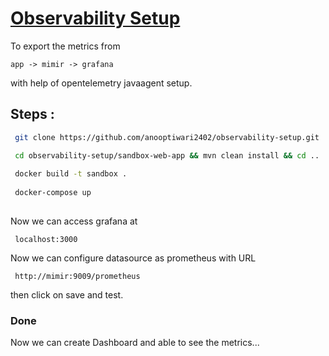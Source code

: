 # <u> Observability Setup </u>

To export the metrics from 

``app -> mimir -> grafana``

with help of opentelemetry javaagent setup.

## Steps :

```bash
 git clone https://github.com/anooptiwari2402/observability-setup.git

 cd observability-setup/sandbox-web-app && mvn clean install && cd ..
 
 docker build -t sandbox .
 
 docker-compose up
 
```

Now we can access grafana at 

```url
 localhost:3000
```

Now we can configure datasource as prometheus with URL

```url
 http://mimir:9009/prometheus
```

then click on save and test.

### Done

Now we can create Dashboard and able to see the metrics...




